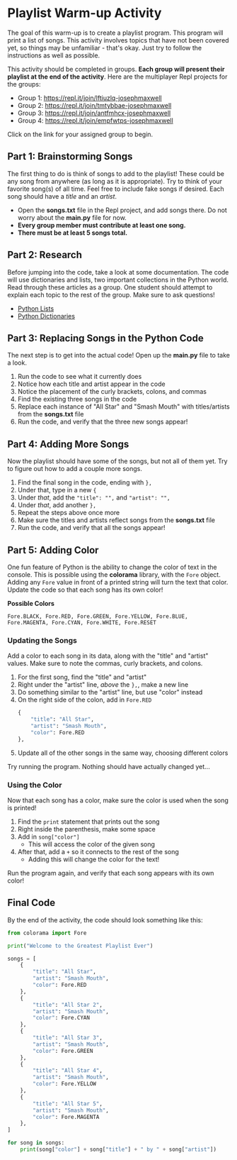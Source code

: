 # Playlist Warm-up Activity
The goal of this warm-up is to create a playlist program. This program will print a list of songs. This activity involves topics that have not been covered yet, so things may be unfamiliar - that's okay. Just try to follow the instructions as well as possible.

This activity should be completed in groups. **Each group will present their playlist at the end of the activity**. Here are the multiplayer Repl projects for the groups:

- Group 1: https://repl.it/join/lftiuzlq-josephmaxwell
- Group 2: https://repl.it/join/tmtybbae-josephmaxwell
- Group 3: https://repl.it/join/antfmhcx-josephmaxwell
- Group 4: https://repl.it/join/empfwtps-josephmaxwell

Click on the link for your assigned group to begin.

## Part 1: Brainstorming Songs
The first thing to do is think of songs to add to the playlist! These could be any song from anywhere (as long as it is appropriate). Try to think of your favorite song(s) of all time. Feel free to include fake songs if desired. Each song should have a _title_ and an _artist_.

- Open the **songs.txt** file in the Repl project, and add songs there. Do not worry about the **main.py** file for now.
- **Every group member must contribute at least one song.**
- **There must be at least 5 songs total.**

## Part 2: Research
Before jumping into the code, take a look at some documentation. The code will use dictionaries and lists, two important collections in the Python world. Read through these articles as a group. One student should attempt to explain each topic to the rest of the group. Make sure to ask questions!

- [Python Lists](https://www.w3schools.com/python/python_lists.asp)
- [Python Dictionaries](https://www.w3schools.com/python/python_dictionaries.asp)

## Part 3: Replacing Songs in the Python Code
The next step is to get into the actual code! Open up the **main.py** file to take a look.

1. Run the code to see what it currently does
1. Notice how each title and artist appear in the code
1. Notice the placement of the curly brackets, colons, and commas
1. Find the existing three songs in the code
1. Replace each instance of "All Star" and "Smash Mouth" with titles/artists from the **songs.txt** file
1. Run the code, and verify that the three new songs appear!

## Part 4: Adding More Songs
Now the playlist should have some of the songs, but not all of them yet. Try to figure out how to add a couple more songs.

1. Find the final song in the code, ending with `},`
1. Under that, type in a new `{`
1. Under _that_, add the `"title": "",` and `"artist": "",`
1. Under _that_, add another `},`
1. Repeat the steps above once more
1. Make sure the titles and artists reflect songs from the **songs.txt** file
1. Run the code, and verify that all the songs appear!

## Part 5: Adding Color
One fun feature of Python is the ability to change the color of text in the console. This is possible using the **colorama** library, with the `Fore` object. Adding any `Fore` value in front of a printed string will turn the text that color. Update the code so that each song has its own color!

**Possible Colors**
```
Fore.BLACK, Fore.RED, Fore.GREEN, Fore.YELLOW, Fore.BLUE, Fore.MAGENTA, Fore.CYAN, Fore.WHITE, Fore.RESET
```

### Updating the Songs
Add a color to each song in its data, along with the "title" and "artist" values. Make sure to note the commas, curly brackets, and colons.

1. For the first song, find the "title" and "artist"
1. Right under the "artist" line, _above_ the `},`, make a new line
1. Do something similar to the "artist" line, but use "color" instead
1. On the right side of the colon, add in `Fore.RED`  
    ```py
    {
        "title": "All Star",
        "artist": "Smash Mouth",
        "color": Fore.RED
    },
    ```
1. Update all of the other songs in the same way, choosing different colors

Try running the program. Nothing should have actually changed yet... 

### Using the Color
Now that each song has a color, make sure the color is used when the song is printed!

1. Find the `print` statement that prints out the song
1. Right inside the parenthesis, make some space
1. Add in `song["color"]`
    - This will access the color of the given song
1. After that, add a `+` so it connects to the rest of the song
    - Adding this will change the color for the text!

Run the program again, and verify that each song appears with its own color!

## Final Code
By the end of the activity, the code should look something like this:

```py
from colorama import Fore

print("Welcome to the Greatest Playlist Ever")

songs = [
	{
		"title": "All Star",
		"artist": "Smash Mouth",
		"color": Fore.RED
	},
	{
		"title": "All Star 2",
		"artist": "Smash Mouth",
		"color": Fore.CYAN
	},
	{
		"title": "All Star 3",
		"artist": "Smash Mouth",
		"color": Fore.GREEN
	},
	{
		"title": "All Star 4",
		"artist": "Smash Mouth",
		"color": Fore.YELLOW
	},
	{
		"title": "All Star 5",
		"artist": "Smash Mouth",
		"color": Fore.MAGENTA
	},
]

for song in songs:
	print(song["color"] + song["title"] + " by " + song["artist"])
```